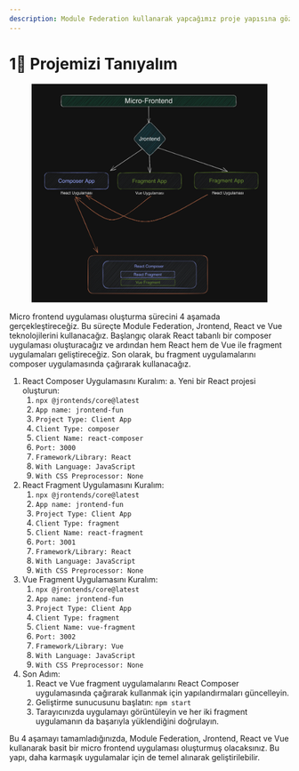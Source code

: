 ```yaml
---
description: Module Federation kullanarak yapcağımız proje yapısına göz atalım.
---
```


# 1⃣ Projemizi Tanıyalım

<figure><img src="../.gitbook/assets/Screenshot 2023-05-07 at 19.44.15.png" alt=""><figcaption></figcaption></figure>

Micro frontend uygulaması oluşturma sürecini 4 aşamada gerçekleştireceğiz. Bu süreçte Module Federation, Jrontend, React ve Vue teknolojilerini kullanacağız. Başlangıç olarak React tabanlı bir composer uygulaması oluşturacağız ve ardından hem React hem de Vue ile fragment uygulamaları geliştireceğiz. Son olarak, bu fragment uygulamalarını composer uygulamasında çağırarak kullanacağız.

1. React Composer Uygulamasını Kuralım: a. Yeni bir React projesi oluşturun:
   1. `npx @jrontends/core@latest`
   2. `App name: jrontend-fun`
   3. `Project Type: Client App`
   4. `Client Type: composer`
   5. `Client Name: react-composer`
   6. `Port: 3000`
   7. `Framework/Library: React`
   8. `With Language: JavaScript`
   9. `With CSS Preprocessor: None`
2. React Fragment Uygulamasını Kuralım:&#x20;
   1. `npx @jrontends/core@latest`
   2. `App name: jrontend-fun`
   3. `Project Type: Client App`
   4. `Client Type: fragment`
   5. `Client Name: react-fragment`
   6. `Port: 3001`
   7. `Framework/Library: React`
   8. `With Language: JavaScript`
   9. `With CSS Preprocessor: None`
3. Vue Fragment Uygulamasını Kuralım:&#x20;
   1. `npx @jrontends/core@latest`
   2. `App name: jrontend-fun`
   3. `Project Type: Client App`
   4. `Client Type: fragment`
   5. `Client Name: vue-fragment`
   6. `Port: 3002`
   7. `Framework/Library: Vue`
   8. `With Language: JavaScript`
   9. `With CSS Preprocessor: None`
4. Son Adım:&#x20;
   1. React ve Vue fragment uygulamalarını React Composer uygulamasında çağırarak kullanmak için yapılandırmaları güncelleyin.&#x20;
   2. Geliştirme sunucusunu başlatın: `npm start`&#x20;
   3. Tarayıcınızda uygulamayı görüntüleyin ve her iki fragment uygulamanın da başarıyla yüklendiğini doğrulayın.

Bu 4 aşamayı tamamladığınızda, Module Federation, Jrontend, React ve Vue kullanarak basit bir micro frontend uygulaması oluşturmuş olacaksınız. Bu yapı, daha karmaşık uygulamalar için de temel alınarak geliştirilebilir.
